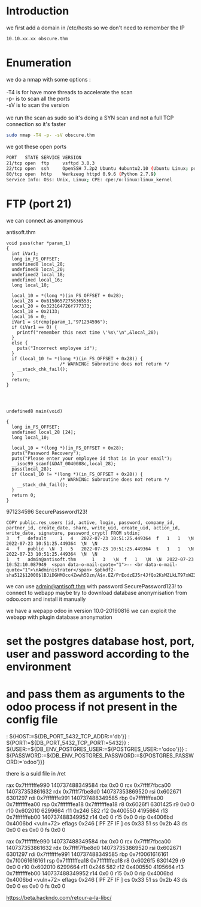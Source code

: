 # Introduction

we first add a domain in /etc/hosts so we don't need to remember the IP
```bash
10.10.xx.xx obscure.thm
```

# Enumeration

we do a nmap with some options :\
\
-T4 is for have more threads to accelerate the scan\
-p- is to scan all the ports\
-sV is to scan the version\
\
we run the scan as sudo so it's doing a SYN scan and not a full TCP connection so it's faster

```bash
sudo nmap -T4 -p- -sV obscure.thm
```

we got these open ports
```bash
PORT   STATE SERVICE VERSION
21/tcp open  ftp     vsftpd 3.0.3
22/tcp open  ssh     OpenSSH 7.2p2 Ubuntu 4ubuntu2.10 (Ubuntu Linux; protocol 2.0)
80/tcp open  http    Werkzeug httpd 0.9.6 (Python 2.7.9)
Service Info: OSs: Unix, Linux; CPE: cpe:/o:linux:linux_kernel
```


# FTP (port 21)
we can connect as anonymous


antisoft.thm


```
void pass(char *param_1)
{
  int iVar1;
  long in_FS_OFFSET;
  undefined8 local_28;
  undefined8 local_20;
  undefined2 local_18;
  undefined local_16;
  long local_10;
  
  local_10 = *(long *)(in_FS_OFFSET + 0x28);
  local_28 = 0x6150657275636553;
  local_20 = 0x323164726f777373;
  local_18 = 0x2133;
  local_16 = 0;
  iVar1 = strcmp(param_1,"971234596");
  if (iVar1 == 0) {
    printf("remember this next time \'%s\'\n",&local_28);
  }
  else {
    puts("Incorrect employee id");
  }
  if (local_10 != *(long *)(in_FS_OFFSET + 0x28)) {
                    /* WARNING: Subroutine does not return */
    __stack_chk_fail();
  }
  return;
}




undefined8 main(void)

{
  long in_FS_OFFSET;
  undefined local_28 [24];
  long local_10;
  
  local_10 = *(long *)(in_FS_OFFSET + 0x28);
  puts("Password Recovery");
  puts("Please enter your employee id that is in your email");
  __isoc99_scanf(&DAT_0040088c,local_28);
  pass(local_28);
  if (local_10 != *(long *)(in_FS_OFFSET + 0x28)) {
                    /* WARNING: Subroutine does not return */
    __stack_chk_fail();
  }
  return 0;
}
```





971234596
SecurePassword123!


```
COPY public.res_users (id, active, login, password, company_id, partner_id, create_date, share, write_uid, create_uid, action_id, write_date, signature, password_crypt) FROM stdin;
3	f	default		1	4	2022-07-23 10:51:25.449364	f	1	1	\N	2022-07-23 10:51:25.449364	\N	\N
4	f	public	\N	1	5	2022-07-23 10:51:25.449364	t	1	1	\N	2022-07-23 10:51:25.449364	\N	\N
1	t	admin@antisoft.thm		1	3	\N	f	1	\N	\N	2022-07-23 10:52:10.087949	<span data-o-mail-quote="1">-- <br data-o-mail-quote="1">\nAdministrator</span>	$pbkdf2-sha512$12000$lBJiDGHMOcc4Zwwh5Dzn/A$x.EZ/PrEodzEJ5r4JfQo2KsMZLkLT97xWZ3LsMdgwMuK1Ue.YCzfElODfWEGUOc7yYBB4fMt87ph8Sy5tN4nag
```

we can use admin@antisoft.thm with password SecurePassword123! to connect to webapp
maybe try to download database anonymisation from odoo.com and install it manually

we have a wepapp odoo in version 10.0-20190816
we can exploit the webapp with plugin database anonymation


# set the postgres database host, port, user and password according to the environment
# and pass them as arguments to the odoo process if not present in the config file
: ${HOST:=${DB_PORT_5432_TCP_ADDR:='db'}}
: ${PORT:=${DB_PORT_5432_TCP_PORT:=5432}}
: ${USER:=${DB_ENV_POSTGRES_USER:=${POSTGRES_USER:='odoo'}}}
: ${PASSWORD:=${DB_ENV_POSTGRES_PASSWORD:=${POSTGRES_PASSWORD:='odoo'}}}

there is a suid file in /ret



rax            0x7fffffffe990      140737488349584
rbx            0x0                 0
rcx            0x7ffff7fbca00      140737353861632
rdx            0x7ffff7fbe8d0      140737353869520
rsi            0x602671            6301297
rdi            0x7fffffffe991      140737488349585
rbp            0x7fffffffea00      0x7fffffffea00
rsp            0x7fffffffea18      0x7fffffffea18
r8             0x6026f1            6301425
r9             0x0                 0
r10            0x602010            6299664
r11            0x246               582
r12            0x400550            4195664
r13            0x7fffffffeb00      140737488349952
r14            0x0                 0
r15            0x0                 0
rip            0x4006bd            0x4006bd <vuln+72>
eflags         0x246               [ PF ZF IF ]
cs             0x33                51
ss             0x2b                43
ds             0x0                 0
es             0x0                 0
fs             0x0                 0




rax            0x7fffffffe990      140737488349584
rbx            0x0                 0
rcx            0x7ffff7fbca00      140737353861632
rdx            0x7ffff7fbe8d0      140737353869520
rsi            0x602671            6301297
rdi            0x7fffffffe991      140737488349585
rbp            0x7f0061616161      0x7f0061616161
rsp            0x7fffffffea18      0x7fffffffea18
r8             0x6026f5            6301429
r9             0x0                 0
r10            0x602010            6299664
r11            0x246               582
r12            0x400550            4195664
r13            0x7fffffffeb00      140737488349952
r14            0x0                 0
r15            0x0                 0
rip            0x4006bd            0x4006bd <vuln+72>
eflags         0x246               [ PF ZF IF ]
cs             0x33                51
ss             0x2b                43
ds             0x0                 0
es             0x0                 0
fs             0x0                 0


https://beta.hackndo.com/retour-a-la-libc/

